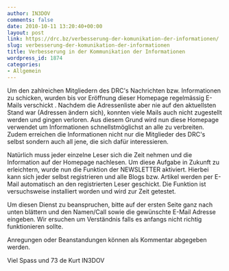 ```yaml
---
author: IN3DOV
comments: false
date: 2010-10-11 13:20:40+00:00
layout: post
link: https://drc.bz/verbesserung-der-komunikation-der-informationen/
slug: verbesserung-der-komunikation-der-informationen
title: Verbesserung in der Kommunikation der Informationen
wordpress_id: 1874
categories:
- Allgemein
---
```


Um den zahlreichen Mitgliedern des DRC's Nachrichten bzw. Informationen zu schicken, wurden bis vor Eröffnung dieser Homepage regelmässig E-Mails verschickt . Nachdem die Adressenliste aber nie auf den aktuellsten Stand war (Adressen ändern sich), konnten viele Mails auch nicht zugestellt werden und gingen verloren. Aus diesem Grund wird nun diese Homepage verwendet um Informationen schnellstmöglichst an alle zu verbreiten. Zudem erreichen die Informationen nicht nur die Mitglieder des DRC's selbst sondern auch all jene, die sich dafür interessieren.

Natürlich muss jeder einzelne Leser sich die Zeit nehmen und die Information auf der Homepage nachlesen. Um diese Aufgabe in Zukunft zu erleichtern, wurde nun die Funktion der NEWSLETTER aktiviert. Hierbei kann sich jeder selbst registrieren und alle Blogs bzw. Artikel werden per E-Mail automatisch an den registrierten Leser geschickt. Die Funktion ist versuchsweise installiert worden und wird zur Zeit getestet.

Um diesen Dienst zu beanspruchen, bitte auf der ersten Seite ganz nach unten blättern und den Namen/Call sowie die gewünschte E-Mail Adresse eingeben. Wir ersuchen um Verständnis falls es anfangs nicht richtig funktionieren sollte.

Anregungen oder Beanstandungen können als Kommentar abgegeben werden.

Viel Spass und 73 de Kurt IN3DOV
